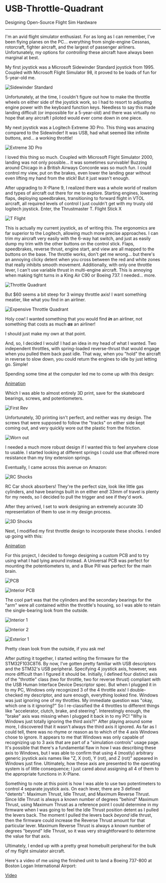 # USB-Throttle-Quadrant
Designing Open-Source Flight Sim Hardware
___

I'm an avid flight simulator enthusiast. For as long as I can remember, I've been flying planes on the PC... everything from single-engine Cessnas, rotorcraft, fighter aircraft, and the largest of passenger airliners. Unfortunately, my options for *controlling* these aircraft have always been marginal at best.

My first joystick was a Microsoft Sidewinder Standard joystick from 1995. Coupled with Microsoft Flight Simulator 98, it proved to be loads of fun for 5-year-old me.

![Sidewinder Standard](https://i.imgur.com/wMMwUwJ.png)

Unfortunately, at the time, I couldn't figure out how to make the throttle wheels on either side of the joystick work, so I had to resort to adjusting engine power with the keyboard function keys. Needless to say this made landing difficult (or impossible for a 5-year-old) and there was virtually no hope that any aircraft I piloted would ever come down in one piece.

My next joystick was a Logitech Extreme 3D Pro. This thing was amazing compared to the Sidewinder! It was USB, had what seemed like infinite buttons, and... a working throttle!

![Extreme 3D Pro](https://i.imgur.com/AIJzeve.png)

I loved this thing so much. Coupled with Microsoft Flight Simulator 2000, landing was not only possible... it was sometimes survivable! Buzzing around Chicago in a British Airways Concorde was so much fun. I could control my view, put on the brakes, even lower the landing gear without even lifting my hand from the stick! But it just wasn't enough.

After upgrading to X-Plane 9, I realized there was a whole world of realism and types of aircraft out there for me to explore. Starting engines, lowering flaps, deploying speedbrakes, transitioning to forward flight in VTOL aircraft, all required levels of control I just couldn't get with my trusty old logitech joystick. Enter, the Thrustmaster T. Flight Stick X

![T Flight](https://i.imgur.com/Selp5oA.png)

This is actually my current joystick, as of writing this. The ergonomics are far superior to the Logitech, allowing much more precise approaches. I can trim my aircraft very easily with the 6-way hat switch, and just as easily dump my trim with the other buttons on the control stick. Flaps, speedbrakes, reverse thrust, engine start, and view are all mapped to the buttons on the base. The throttle works, don't get me wrong... but there's an annoying clicky detent when you cross between the red and white zones that really inhibits smooth movement. Additionally, with only one throttle lever,  I can't use variable thrust in multi-engine aircraft. This is annoying when making tight turns in a King Air C90 or Boeing 737. I needed... more.

![Throttle Quadrant](https://i.imgur.com/5UoaR2E.png)

But $60 seems a bit steep for 3 wimpy throttle axis! I want something meatier, like what you find in an airliner.

![Expensive Throttle Quadrant](https://i.imgur.com/T1TQZ73.png)

Holy cow! I wanted something that you would find ***in*** an airliner, not something that costs as much ***as*** an airliner!

I should just make my own at that point.

And, so, I decided I would! I had an idea in my head of what I wanted. Two independent throttles, with spring-loaded reverse-thrust that would engage when you pulled them back past idle. That way, when you "hold" the aircraft in reverse to slow down, you could return the engines to idle by just letting go. Simple!

Spending some time at the computer led me to come up with this design:

[Animation](https://i.imgur.com/kygk9N8.mp4)

Which I was able to almost entirely 3D print, save for the skateboard bearings, screws, and potentiometers.

![First Rev](https://i.imgur.com/3raPrWm.jpg)

Unfortunately, 3D printing isn't perfect, and neither was my design. The screws that were supposed to follow the "tracks" on either side kept coming out, and very quickly wore out the plastic from the friction.

![Worn out](https://i.imgur.com/8Q9QJcO.jpg)

I needed a much more robust design if I wanted this to feel anywhere close to usable. I started looking at different springs I could use that offered more resistance than my tiny extension springs.

Eventually, I came across this avenue on Amazon:

![RC Shocks](https://i.imgur.com/9Hl68d3.png)

RC Car shock absorbers! They're the perfect size, look like little gas cylinders, and have bearings built in on either end! 33mm of travel is plenty for my needs, so I decided to pull the trigger and see if they'd work.

After they arrived, I set to work designing an extremely accurate 3D representation of them to use in my design process.

![3D Shocks](https://i.imgur.com/OjDqCYl.jpg)

Next, I modified my first throttle design to incorporate these shocks. I ended up going with this:

[Animation](https://i.imgur.com/Ubx0nK9.mp4)

For this project, I decided to forego designing a custom PCB and to try using what I had lying around instead. A Universal PCB was perfect for mounting the potentiometers to, and a Blue Pill was perfect for the main brain.

![PCB](https://i.imgur.com/h7oVXXh.jpg)

![Interior PCB](https://i.imgur.com/82xGpqp.jpg)

The cool part was that the cylinders and the secondary bearings for the  "arm" were all contained within the throttle's housing, so I was able to retain the single-bearing look from the outside.

![Interior 1](https://i.imgur.com/BbB49ws.jpg)

![Interior 2](https://i.imgur.com/ujlzheo.jpg)

![Exterior 1](https://i.imgur.com/ADpr3Fi.jpg)

Pretty clean look from the outside, if you ask me!

After putting it together, I started writing the firmware for the STM32F103C8T6. By now, I've gotten pretty familiar with USB descriptors and the STM32's USB peripheral. Specifying 4 joystick axis, however, was more difficult than I figured it should be. Initially, I defined four distinct axis of the "throttle" class (two for throttle, two for reverse thrust) compliant with the USB Human Interface Device Descriptor spec. But when I plugged it in to my PC, Windows only recognized 3 of the 4 throttle axis! I double-checked my descriptor, and sure enough, everything looked fine. Windows was just ignoring one of my throttles. My immediate question was "okay, which one is it ignoring?" So I re-classified the 4 throttles to different things like "accelerator, clutch, brake, and steering". Interestingly enough, the "brake" axis was missing when I plugged it back in to my PC! "Why is Windows just totally ignoring the third axis?!" After playing around some more, I discovered that it wasn't always the third axis it ignored. As far as I could tell, there was no rhyme or reason as to which of the 4 axis Windows chose to ignore. It appears to me that Windows was only capable of recognizing up to 3 axis that are part of a "simulation controls" usage page. It's possible that there's a fundamental flaw in how I was describing these axis to Windows, but I was able to confirm that using 4 (mostly) arbitrary generic joystick axis names like "Z, X (rot), Y (rot), and Z (rot)" appeared in Windows just fine. Ultimately, how these axis are presented to the operating system is of little consequence; I just cared about assigning all 4 of them to the appropriate functions in X-Plane.

Something to note at this point is how I was able to use two potentimeters to control 4 separate joystick axis. On each lever, there are 3 defined "detents": Maximum Thrust, Idle Thrust, and Maximum Reverse Thrust. Since Idle Thrust is always a known number of degrees "behind" Maximum Thrust, using Maximum Thrust as a reference point I could determine in my firmware when I was going to feel the Idle Thrust position detent as I pulled the levers back. The moment I pulled the levers back *beyond* idle thrust, then the firmware could increase the Reverse Thrust amount for that particular lever. Maximum Reverse Thrust is always a known number of degrees "beyond" Idle Thrust, so it was very straightforward to determine the value for that axis.

Ultimately, I ended up with a pretty great homebuilt peripheral for the bulk of my flight simulator aircraft.

Here's a video of me using the finished unit to land a Boeing 737-800 at Boston Logan International Airport:

[Video](https://i.imgur.com/aLXppK2.mp4)
